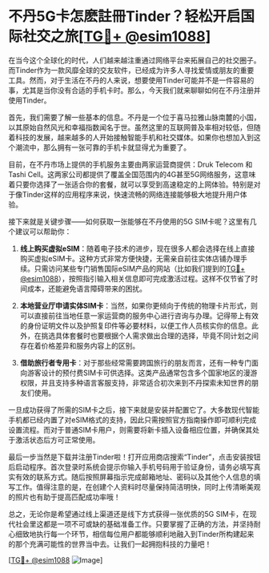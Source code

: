 # 不丹5G卡怎麽註冊Tinder？轻松开启国际社交之旅[[TG💪+ @esim1088](https://t.me/s/esim1088)]

在当今这个全球化的时代，人们越来越注重通过网络平台来拓展自己的社交圈子。而Tinder作为一款风靡全球的交友软件，已经成为许多人寻找爱情或朋友的重要工具。然而，对于生活在不丹的人来说，想要使用Tinder可能并不是一件容易的事，尤其是当你没有合适的手机卡时。那么，今天我们就来聊聊如何在不丹注册并使用Tinder。

首先，我们需要了解一些基本的信息。不丹是一个位于喜马拉雅山脉南麓的小国，以其原始自然风光和幸福指数闻名于世。虽然这里的互联网普及率相对较低，但随着科技的发展，越来越多的人开始接触智能手机和社交媒体。如果你也想加入到这个潮流中，那么拥有一张可靠的手机卡就显得尤为重要了。

目前，在不丹市场上提供的手机服务主要由两家运营商提供：Druk Telecom 和 Tashi Cell。这两家公司都提供了覆盖全国范围内的4G甚至5G网络服务，这意味着只要你选择了一张适合你的套餐，就可以享受到高速稳定的上网体验。特别是对于像Tinder这样的应用程序来说，快速流畅的网络连接能够极大地提升用户体验。

接下来就是关键步骤——如何获取一张能够在不丹使用的5G SIM卡呢？这里有几个建议可以帮助你：

1. **线上购买虚拟eSIM**：随着电子技术的进步，现在很多人都会选择在线上直接购买虚拟eSIM卡。这种方式非常方便快捷，无需亲自前往实体店铺办理手续。只需访问某些专门销售国际eSIM产品的网站（比如我们提到的[TG💪+ @esim1088](https://t.me/s/esim1088)），按照指引输入相关信息即可完成激活过程。这样不仅节省了时间成本，还能避免语言障碍带来的困扰。

2. **本地营业厅申请实体SIM卡**：当然，如果你更倾向于传统的物理卡片形式，则可以直接前往当地任意一家运营商的服务中心进行咨询与办理。记得带上有效的身份证明文件以及护照复印件等必要材料，以便工作人员核实你的信息。此外，在挑选具体套餐时也要根据个人需求做出合理的选择，毕竟不同计划之间存在着价格差异和服务内容上的区别。

3. **借助旅行者专用卡**：对于那些经常需要跨国旅行的朋友而言，还有一种专门面向游客设计的预付费SIM卡可供选择。这类产品通常包含多个国家地区的漫游权限，并且支持多种语言客服支持，非常适合初次来到不丹探索未知世界的朋友们使用。

一旦成功获得了所需的SIM卡之后，接下来就是安装并配置它了。大多数现代智能手机都已经内置了对eSIM格式的支持，因此只需按照官方指南操作即可顺利完成设置流程。而对于普通SIM卡用户，则需要将新卡插入设备相应位置，并确保其处于激活状态后方可正常使用。

最后一步当然是下载并注册Tinder啦！打开应用商店搜索“Tinder”，点击安装按钮后启动程序。首次登录时系统会提示你输入手机号码用于验证身份，请务必填写真实有效的联系方式。随后按照屏幕指示完成邮箱地址、密码以及其他个人信息的填写工作。值得注意的是，在创建个人资料时尽量保持简洁明快，同时上传清晰美观的照片也有助于提高匹配成功率哦！

总之，无论你是希望通过线上渠道还是线下方式获得一张优质的5G SIM卡，在现代社会里这都是一项不可或缺的基础准备工作。只要掌握了正确的方法，并坚持耐心细致地执行每一个环节，相信每位用户都能够顺利地融入到Tinder所构建起来的那个充满可能性的世界当中去。让我们一起拥抱科技的力量吧！

[[TG💪+ @esim1088](https://t.me/s/esim1088) ![Image](https://i.postimg.cc/4NQfJmqS/Snipaste-2025-05-13-00-14-12.png)]
